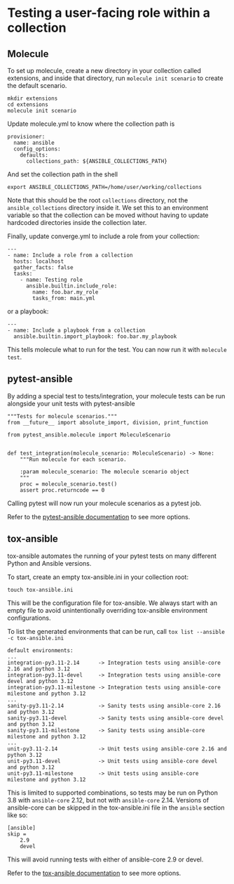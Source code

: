 # Testing a user-facing role within a collection

## Molecule

To set up molecule, create a new directory in your collection called
extensions, and inside that directory, run `molecule init scenario` to create
the default scenario.

```
mkdir extensions
cd extensions
molecule init scenario
```

Update molecule.yml to know where the collection path is

```
provisioner:
  name: ansible
  config_options:
    defaults:
      collections_path: ${ANSIBLE_COLLECTIONS_PATH}
```

And set the collection path in the shell

```
export ANSIBLE_COLLECTIONS_PATH=/home/user/working/collections
```

Note that this should be the root `collections` directory, not the
`ansible_collections` directory inside it. We set this to an environment
variable so that the collection can be moved without having to update hardcoded
directories inside the collection later.

Finally, update converge.yml to include a role from your collection:

```
---
- name: Include a role from a collection
  hosts: localhost
  gather_facts: false
  tasks:
    - name: Testing role
      ansible.builtin.include_role:
        name: foo.bar.my_role
        tasks_from: main.yml
```

or a playbook:

```
---
- name: Include a playbook from a collection
  ansible.builtin.import_playbook: foo.bar.my_playbook
```

This tells molecule what to run for the test. You can now run it with
`molecule test`.

## pytest-ansible

By adding a special test to tests/integration, your molecule tests can be run
alongside your unit tests with pytest-ansible

```
"""Tests for molecule scenarios."""
from __future__ import absolute_import, division, print_function

from pytest_ansible.molecule import MoleculeScenario


def test_integration(molecule_scenario: MoleculeScenario) -> None:
    """Run molecule for each scenario.

    :param molecule_scenario: The molecule scenario object
    """
    proc = molecule_scenario.test()
    assert proc.returncode == 0
```

Calling pytest will now run your molecule scenarios as a pytest job.

Refer to the [pytest-ansible documentation] to see more options.

## tox-ansible

tox-ansible automates the running of your pytest tests on many different Python
and Ansible versions.

To start, create an empty tox-ansible.ini in your collection root:

```
touch tox-ansible.ini
```

This will be the configuration file for tox-ansible. We always start with an
empty file to avoid unintentionally overriding tox-ansible environment
configurations.

To list the generated environments that can be run, call `tox list --ansible -c tox-ansible.ini`

```
default environments:
...
integration-py3.11-2.14      -> Integration tests using ansible-core 2.16 and python 3.12
integration-py3.11-devel     -> Integration tests using ansible-core devel and python 3.12
integration-py3.11-milestone -> Integration tests using ansible-core milestone and python 3.12
...
sanity-py3.11-2.14           -> Sanity tests using ansible-core 2.16 and python 3.12
sanity-py3.11-devel          -> Sanity tests using ansible-core devel and python 3.12
sanity-py3.11-milestone      -> Sanity tests using ansible-core milestone and python 3.12
...
unit-py3.11-2.14             -> Unit tests using ansible-core 2.16 and python 3.12
unit-py3.11-devel            -> Unit tests using ansible-core devel and python 3.12
unit-py3.11-milestone        -> Unit tests using ansible-core milestone and python 3.12
```

This is limited to supported combinations, so tests may be run on Python 3.8
with `ansible-core` 2.12, but not with `ansible-core` 2.14. Versions of
ansible-core can be skipped in the tox-ansible.ini file in the `ansible`
section like so:

```
[ansible]
skip =
    2.9
    devel
```

This will avoid running tests with either of ansible-core 2.9 or devel.

Refer to the [tox-ansible documentation] to see more options.

[pytest-ansible documentation]: https://ansible.readthedocs.io/projects/pytest-ansible/
[tox-ansible documentation]: https://ansible.readthedocs.io/projects/tox-ansible/
